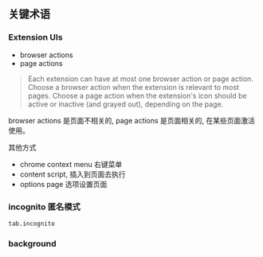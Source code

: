 ## 关键术语

### Extension UIs

- browser actions
- page actions 

> Each extension can have at most one browser action or page action. Choose a browser action when the extension is relevant to most pages. Choose a page action when the extension's icon should be active or inactive (and grayed out), depending on the page.

browser actions 是页面不相关的, page actions 是页面相关的, 在某些页面激活使用。

其他方式
- chrome context menu 右键菜单
- content script, 插入到页面去执行
- options page 选项设置页面

### incognito 匿名模式

`tab.incognito`



### background

